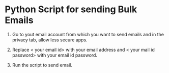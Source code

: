# Python Script for sending Bulk Emails

1. Go to yout email account from which you want to send emails and in the privacy tab, allow less secure apps.

2. Replace < your email id> with your email address and < your mail id password> with your email id password.

3. Run the script to send email.
